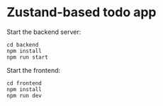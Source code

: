 # Zustand-based todo app

Start the backend server:

```
cd backend
npm install
npm run start
```

Start the frontend:

```
cd frontend
npm install
npm run dev
```